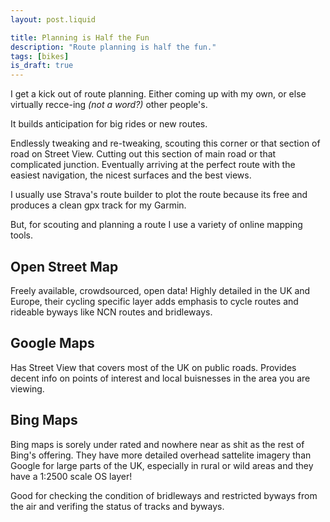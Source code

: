 ```yaml
---
layout: post.liquid

title: Planning is Half the Fun
description: "Route planning is half the fun."
tags: [bikes]
is_draft: true
---
```


I get a kick out of route planning. 
Either coming up with my own, or else virtually recce-ing *(not a word?)* other people's.

It builds anticipation for big rides or new routes.

Endlessly tweaking and re-tweaking, scouting this corner or that section of road on Street View. Cutting out this section of main road or that complicated junction. Eventually arriving at the perfect route with the easiest navigation, the nicest surfaces and the best views. 

I usually use Strava's route builder to plot the route because its free and produces a clean gpx track for my Garmin.

But, for scouting and planning a route I use a variety of online mapping tools.

## Open Street Map

Freely available, crowdsourced, open data! Highly detailed in the UK and Europe, their cycling specific layer adds emphasis to cycle routes and rideable byways like NCN routes and bridleways.

## Google Maps

Has Street View that covers most of the UK on public roads. Provides decent info on points of interest and local buisnesses in the area you are viewing.

## Bing Maps

Bing maps is sorely under rated and nowhere near as shit as the rest of Bing's offering. They have more detailed overhead sattelite imagery than Google for large parts of the UK, especially in rural or wild areas and they have a 1:2500 scale OS layer!

Good for checking the condition of bridleways and restricted byways from the air and verifing the status of tracks and byways.
